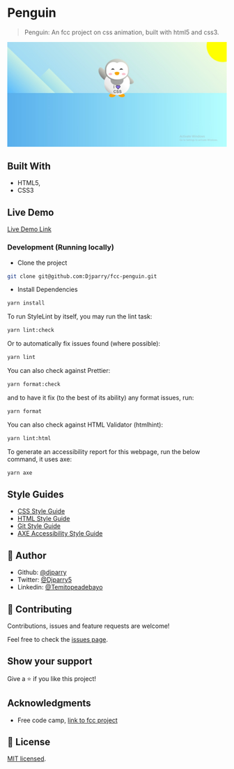 # Penguin

> Penguin: An fcc project on css animation, built with html5 and css3.

![screenshot](./app_screenshot.png)

## Built With

- HTML5,
- CSS3

## Live Demo

[Live Demo Link](https://f-c-c-penguin.netlify.app/)

### Development (Running locally)

- Clone the project

```bash
git clone git@github.com:Djparry/fcc-penguin.git

```

- Install Dependencies

```bash
yarn install
```

To run StyleLint by itself, you may run the lint task:

```bash
yarn lint:check
```

Or to automatically fix issues found (where possible):

```bash
yarn lint
```

You can also check against Prettier:

```bash
yarn format:check
```

and to have it fix (to the best of its ability) any format issues, run:

```bash
yarn format
```

You can also check against HTML Validator (htmlhint):

```bash
yarn lint:html
```

To generate an accessibility report for this webpage, run the below command, it uses axe:

```bash
yarn axe
```

## Style Guides

- [CSS Style Guide](http://udacity.github.io/frontend-nanodegree-styleguide/css.html)
- [HTML Style Guide](http://udacity.github.io/frontend-nanodegree-styleguide/index.html)
- [Git Style Guide](https://udacity.github.io/git-styleguide/)
- [AXE Accessibility Style Guide](https://dequeuniversity.com/rules/axe/html/4.7)

## 👤 Author

- Github: [@djparry](https://github.com/Djparry)
- Twitter: [@Djparry5](https://x.com/djparry5?s=21&t=SAjBtwWx2bAOljIcqN9pTw)
- Linkedin: [@Temitopeadebayo](https://www.linkedin.com/in/temitope-adebayo-927792178?utm_source=share&utm_campaign=share_via&utm_content=profile&utm_medium=ios_app)

## 🤝 Contributing

Contributions, issues and feature requests are welcome!

Feel free to check the [issues page](../../issues).

## Show your support

Give a ⭐️ if you like this project!

## Acknowledgments

- Free code camp, [link to fcc project](https://www.freecodecamp.org/learn/2022/responsive-web-design/learn-css-transforms-by-building-a-penguin/step-1)

## 📝 License

[MIT licensed](./LICENSE).

